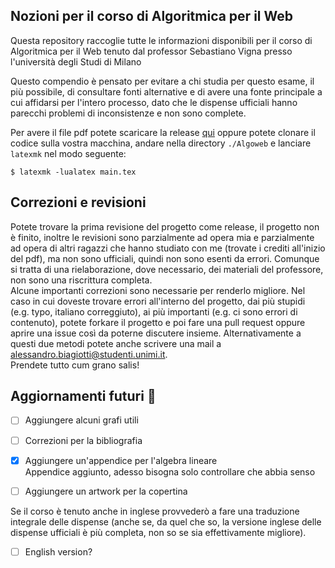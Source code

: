 <h2>Nozioni per il corso di Algoritmica per il Web</h2>
Questa repository raccoglie tutte le informazioni disponibili per il corso di Algoritmica per il Web tenuto dal professor Sebastiano Vigna presso l'università degli Studi di Milano

Questo compendio è pensato per evitare a chi studia per questo esame, il più possibile, di consultare fonti alternative e di avere una fonte principale a cui affidarsi per l'intero processo, dato che le dispense ufficiali hanno parecchi problemi di inconsistenze e non sono complete.

Per avere il file pdf potete scaricare la release <a href="https://github.com/S3gmentati0nFault/Algoweb/releases/tag/First-release">qui</a> oppure potete clonare il codice sulla vostra macchina, andare nella directory `./Algoweb` e lanciare `latexmk` nel modo seguente:
```
$ latexmk -lualatex main.tex
```

<h2>Correzioni e revisioni</h2>
Potete trovare la prima revisione del progetto come release, il progetto non è finito, inoltre le revisioni sono parzialmente ad opera mia e parzialmente ad opera di altri ragazzi che hanno studiato con me (trovate i crediti all'inizio del pdf), ma non sono ufficiali, quindi non sono esenti da errori. Comunque si tratta di una rielaborazione, dove necessario, dei materiali del professore, non sono una riscrittura completa.
<br>
Alcune importanti correzioni sono necessarie per renderlo migliore. Nel caso in cui doveste trovare errori all'interno del progetto, dai più stupidi (e.g. typo, italiano correggiuto), ai più importanti (e.g. ci sono errori di contenuto), potete forkare il progetto e poi fare una pull request oppure aprire una issue così da poterne discutere insieme. Alternativamente a questi due metodi potete anche scrivere una mail a <a href="mailto:alessandro.biagiotti@studenti.unimi.it">alessandro.biagiotti@studenti.unimi.it</a>.
<br>
Prendete tutto cum grano salis!

<h2>Aggiornamenti futuri 👷</h2>
  
  - [ ] Aggiungere alcuni grafi utili
  
  - [ ] Correzioni per la bibliografia
  
  - [x] Aggiungere un'appendice per l'algebra lineare<br>
        Appendice aggiunto, adesso bisogna solo controllare che abbia senso
  
  - [ ] Aggiungere un artwork per la copertina

Se il corso è tenuto anche in inglese provvederò a fare una traduzione integrale delle dispense (anche se, da quel che so, la versione inglese delle dispense ufficiali è più completa, non so se sia effettivamente migliore).

  - [ ] English version?
